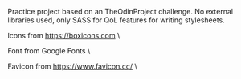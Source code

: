 Practice project based on an TheOdinProject challenge. No external libraries used, only SASS for QoL features for writing stylesheets. 

Icons from https://boxicons.com \

Font from Google Fonts \

Favicon from https://www.favicon.cc/ \
